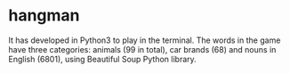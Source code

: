 # hangman

It has developed in Python3 to play in the terminal. The words in the game have three categories: animals (99 in total), car brands (68) and nouns in English (6801), using Beautiful Soup Python library.
